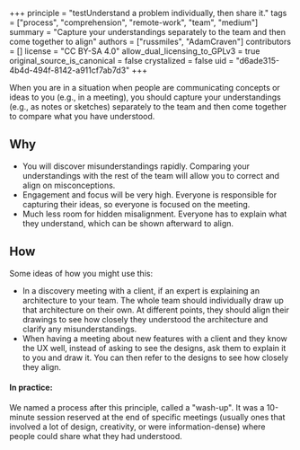 +++
principle = "testUnderstand a problem individually, then share it."
tags = ["process", "comprehension", "remote-work", "team", "medium"]
summary = "Capture your understandings separately to the team and then come together to align"
authors = ["russmiles", "AdamCraven"]
contributors = []
license = "CC BY-SA 4.0"
allow_dual_licensing_to_GPLv3 = true
original_source_is_canonical = false
crystalized = false
uid = "d6ade315-4b4d-494f-8142-a911cf7ab7d3"
+++

When you are in a situation when people are communicating concepts or ideas to you (e.g., in a meeting), you should capture your understandings (e.g., as notes or sketches) separately to the team and then come together to compare what you have understood.

## Why

* You will discover misunderstandings rapidly. Comparing your understandings with the rest of the team will allow you to correct and align on misconceptions.
* Engagement and focus will be very high. Everyone is responsible for capturing their ideas, so everyone is focused on the meeting.
* Much less room for hidden misalignment. Everyone has to explain what they understand, which can be shown afterward to align.


## How

Some ideas of how you might use this:

* In a discovery meeting with a client, if an expert is explaining an architecture to your team. The whole team should individually draw up that architecture on their own. At different points, they should align their drawings to see how closely they understood the architecture and clarify any misunderstandings.
* When having a meeting about new features with a client and they know the UX well, instead of asking to see the designs, ask them to explain it to you and draw it. You can then refer to the designs to see how closely they align.

#### In practice:

We named a process after this principle, called a "wash-up". It was a 10-minute session reserved at the end of specific meetings (usually ones that involved a lot of design, creativity, or were information-dense) where people could share what they had understood.
